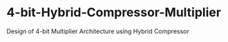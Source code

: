 # 4-bit-Hybrid-Compressor-Multiplier
Design of 4-bit Multiplier Architecture using Hybrid Compressor
